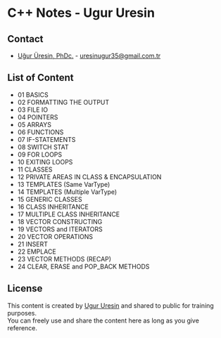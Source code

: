 # C++ Notes - Ugur Uresin

## Contact
* [Uğur Üresin, PhDc.](https:*github.com/ugururesin) - [uresinugur35@gmail.com.tr](mailto:uresinugur35@gmail.com.tr)

## List of Content
* 01 BASICS
* 02 FORMATTING THE OUTPUT
* 03 FILE IO
* 04 POINTERS
* 05 ARRAYS
* 06 FUNCTIONS
* 07 IF-STATEMENTS
* 08 SWITCH STAT
* 09 FOR LOOPS
* 10 EXITING LOOPS
* 11 CLASSES
* 12 PRIVATE AREAS IN CLASS & ENCAPSULATION
* 13 TEMPLATES (Same VarType)
* 14 TEMPLATES (Multiple VarType)
* 15 GENERIC CLASSES
* 16 CLASS INHERITANCE
* 17 MULTIPLE CLASS INHERITANCE
* 18 VECTOR CONSTRUCTING
* 19 VECTORS and ITERATORS
* 20 VECTOR OPERATIONS
* 21 INSERT
* 22 EMPLACE
* 23 VECTOR METHODS (RECAP)
* 24 CLEAR, ERASE and POP_BACK METHODS

## License
This content is created by [Ugur Uresin](mailto:uresinugur35@gmail.com.tr) and shared to public for training purposes.  
You can freely use and share the content here as long as you give reference.
